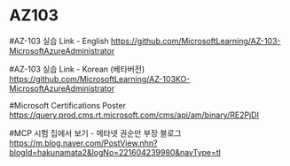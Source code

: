 # AZ103

#AZ-103 실습 Link - English
https://github.com/MicrosoftLearning/AZ-103-MicrosoftAzureAdministrator

#AZ-103 실습 Link - Korean (베타버전)
https://github.com/MicrosoftLearning/AZ-103KO-MicrosoftAzureAdministrator

#Microsoft Certifications Poster
https://query.prod.cms.rt.microsoft.com/cms/api/am/binary/RE2PjDI

#MCP 시험 집에서 보기 - 메타넷 권순만 부장 블로그
https://m.blog.naver.com/PostView.nhn?blogId=hakunamata2&logNo=221604239980&navType=tl
